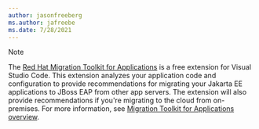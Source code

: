 ```yaml
---
author: jasonfreeberg
ms.author: jafreebe
ms.date: 7/28/2021
---
```


> [!NOTE]
> The [Red Hat Migration Toolkit for Applications](https://marketplace.visualstudio.com/items?itemName=redhat.mta-vscode-extension) is a free extension for Visual Studio Code. This extension analyzes your application code and configuration to provide recommendations for migrating your Jakarta EE applications to JBoss EAP from other app servers. The extension will also provide recommendations if you're migrating to the cloud from on-premises. For more information, see [Migration Toolkit for Applications overview](https://developers.redhat.com/products/mta/overview).
